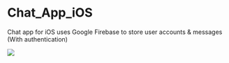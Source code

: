 
# Chat_App_iOS
Chat app for iOS uses Google Firebase to store user accounts & messages (With authentication)

<img src="https://i.imgur.com/2gnJrpo.gif">
